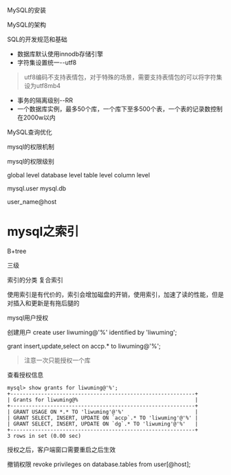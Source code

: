 

MySQL的安装



MySQL的架构





SQL的开发规范和基础
- 数据库默认使用innodb存储引擎
- 字符集设置统一--utf8
> utf8编码不支持表情包，对于特殊的场景，需要支持表情包的可以将字符集设为utf8mb4
- 事务的隔离级别--RR
- 一个数据库实例，最多50个库，一个库下至多500个表，一个表的记录数控制在2000w以内








MySQL查询优化





















mysql的权限机制



mysql的权限级别

global level
database level
table level
column level


mysql.user
mysql.db



user_name@host









# mysql之索引
B+tree

三级




索引的分类
复合索引




使用索引是有代价的，索引会增加磁盘的开销，使用索引，加速了读的性能，但是对插入和更新是有拖后腿的








mysql用户授权

创建用户
create user liwuming@'%' identified by 'liwuming';


grant insert,update,select on accp.* to liwuming@'%';
> 注意一次只能授权一个库

查看授权信息
```mysql
mysql> show grants for liwuming@'%';
+------------------------------------------------------------+
| Grants for liwuming@%                                      |
+------------------------------------------------------------+
| GRANT USAGE ON *.* TO 'liwuming'@'%'                       |
| GRANT SELECT, INSERT, UPDATE ON `accp`.* TO 'liwuming'@'%' |
| GRANT SELECT, INSERT, UPDATE ON `dg`.* TO 'liwuming'@'%'   |
+------------------------------------------------------------+
3 rows in set (0.00 sec)
```


授权之后，客户端窗口需要重启之后生效



撤销权限
revoke privileges on database.tables from user[@host];

